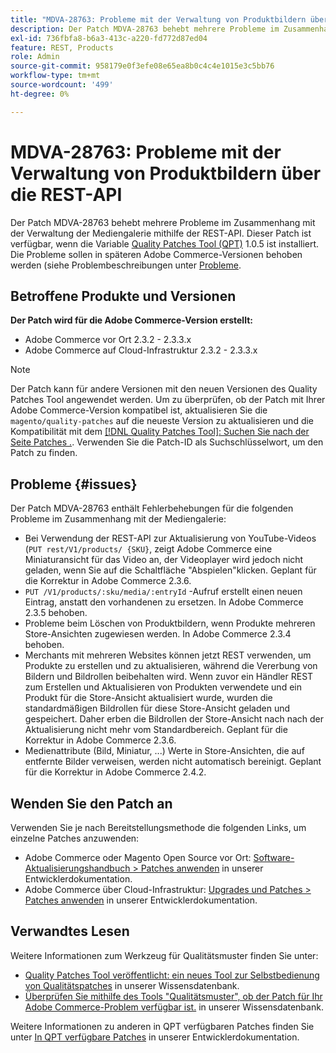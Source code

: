 ```yaml
---
title: "MDVA-28763: Probleme mit der Verwaltung von Produktbildern über REST API"
description: Der Patch MDVA-28763 behebt mehrere Probleme im Zusammenhang mit der Verwaltung der Mediengalerie mithilfe der REST-API. Dieser Patch ist verfügbar, wenn das [Quality Patches Tool (QPT)](/help/announcements/adobe-commerce-announcements/magento-quality-patches-released-new-tool-to-self-serve-quality-patches.md) 1.0.5 installiert ist. Die Probleme sollen in späteren Adobe Commerce-Versionen behoben werden.
exl-id: 736fbfa8-b6a3-413c-a220-fd772d87ed04
feature: REST, Products
role: Admin
source-git-commit: 958179e0f3efe08e65ea8b0c4c4e1015e3c5bb76
workflow-type: tm+mt
source-wordcount: '499'
ht-degree: 0%

---
```


# MDVA-28763: Probleme mit der Verwaltung von Produktbildern über die REST-API

Der Patch MDVA-28763 behebt mehrere Probleme im Zusammenhang mit der Verwaltung der Mediengalerie mithilfe der REST-API. Dieser Patch ist verfügbar, wenn die Variable [Quality Patches Tool (QPT)](/help/announcements/adobe-commerce-announcements/magento-quality-patches-released-new-tool-to-self-serve-quality-patches.md) 1.0.5 ist installiert. Die Probleme sollen in späteren Adobe Commerce-Versionen behoben werden (siehe Problembeschreibungen unter [Probleme](#issues).

## Betroffene Produkte und Versionen

**Der Patch wird für die Adobe Commerce-Version erstellt:**

* Adobe Commerce vor Ort 2.3.2 - 2.3.3.x
* Adobe Commerce auf Cloud-Infrastruktur 2.3.2 - 2.3.3.x

>[!NOTE]
>
>Der Patch kann für andere Versionen mit den neuen Versionen des Quality Patches Tool angewendet werden. Um zu überprüfen, ob der Patch mit Ihrer Adobe Commerce-Version kompatibel ist, aktualisieren Sie die `magento/quality-patches` auf die neueste Version zu aktualisieren und die Kompatibilität mit dem [[!DNL Quality Patches Tool]: Suchen Sie nach der Seite Patches .](https://devdocs.magento.com/quality-patches/tool.html#patch-grid). Verwenden Sie die Patch-ID als Suchschlüsselwort, um den Patch zu finden.

## Probleme {#issues}

Der Patch MDVA-28763 enthält Fehlerbehebungen für die folgenden Probleme im Zusammenhang mit der Mediengalerie:

* Bei Verwendung der REST-API zur Aktualisierung von YouTube-Videos (`PUT rest/V1/products/ {SKU}`, zeigt Adobe Commerce eine Miniaturansicht für das Video an, der Videoplayer wird jedoch nicht geladen, wenn Sie auf die Schaltfläche &quot;Abspielen&quot;klicken. Geplant für die Korrektur in Adobe Commerce 2.3.6.
* `PUT /V1/products/:sku/media/:entryId` -Aufruf erstellt einen neuen Eintrag, anstatt den vorhandenen zu ersetzen. In Adobe Commerce 2.3.5 behoben.
* Probleme beim Löschen von Produktbildern, wenn Produkte mehreren Store-Ansichten zugewiesen werden. In Adobe Commerce 2.3.4 behoben.
* Merchants mit mehreren Websites können jetzt REST verwenden, um Produkte zu erstellen und zu aktualisieren, während die Vererbung von Bildern und Bildrollen beibehalten wird. Wenn zuvor ein Händler REST zum Erstellen und Aktualisieren von Produkten verwendete und ein Produkt für die Store-Ansicht aktualisiert wurde, wurden die standardmäßigen Bildrollen für diese Store-Ansicht geladen und gespeichert. Daher erben die Bildrollen der Store-Ansicht nach nach der Aktualisierung nicht mehr vom Standardbereich. Geplant für die Korrektur in Adobe Commerce 2.3.6.
* Medienattribute (Bild, Miniatur, ...) Werte in Store-Ansichten, die auf entfernte Bilder verweisen, werden nicht automatisch bereinigt. Geplant für die Korrektur in Adobe Commerce 2.4.2.

## Wenden Sie den Patch an

Verwenden Sie je nach Bereitstellungsmethode die folgenden Links, um einzelne Patches anzuwenden:

* Adobe Commerce oder Magento Open Source vor Ort: [Software-Aktualisierungshandbuch > Patches anwenden](https://devdocs.magento.com/guides/v2.4/comp-mgr/patching/mqp.html) in unserer Entwicklerdokumentation.
* Adobe Commerce über Cloud-Infrastruktur: [Upgrades und Patches > Patches anwenden](https://devdocs.magento.com/cloud/project/project-patch.html) in unserer Entwicklerdokumentation.

## Verwandtes Lesen

Weitere Informationen zum Werkzeug für Qualitätsmuster finden Sie unter:

* [Quality Patches Tool veröffentlicht: ein neues Tool zur Selbstbedienung von Qualitätspatches](/help/announcements/adobe-commerce-announcements/magento-quality-patches-released-new-tool-to-self-serve-quality-patches.md) in unserer Wissensdatenbank.
* [Überprüfen Sie mithilfe des Tools &quot;Qualitätsmuster&quot;, ob der Patch für Ihr Adobe Commerce-Problem verfügbar ist.](/help/support-tools/patches-available-in-qpt-tool/check-patch-for-magento-issue-with-magento-quality-patches.md) in unserer Wissensdatenbank.

Weitere Informationen zu anderen in QPT verfügbaren Patches finden Sie unter [In QPT verfügbare Patches](https://devdocs.magento.com/quality-patches/tool.html#patch-grid) in unserer Entwicklerdokumentation.
